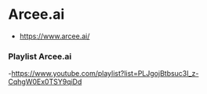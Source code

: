 # Arcee.ai
- https://www.arcee.ai/

### Playlist Arcee.ai 
-https://www.youtube.com/playlist?list=PLJgojBtbsuc3I_z-CqhgW0Ex0TSY9qiDd

